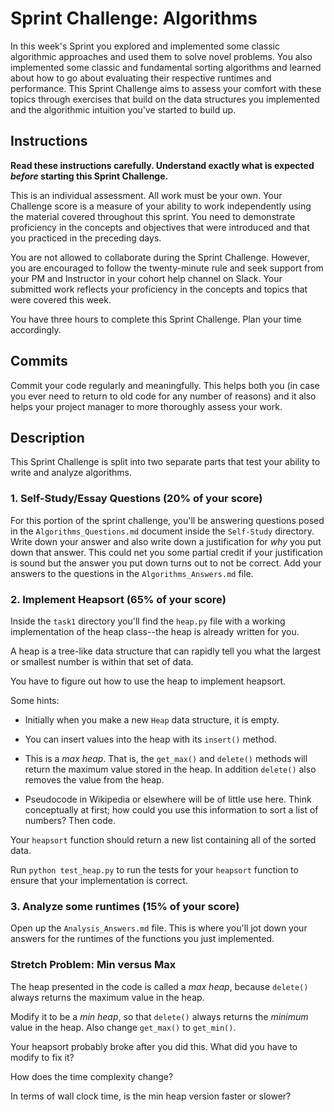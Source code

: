 <!-- https://github.com/LambdaSchool/Sprint-Challenge--Algorithms/pull/17 -->

# Sprint Challenge: Algorithms

In this week's Sprint you explored and implemented some classic algorithmic
approaches and used them to solve novel problems. You also implemented some
classic and fundamental sorting algorithms and learned about how to go about
evaluating their respective runtimes and performance. This Sprint Challenge aims
to assess your comfort with these topics through exercises that build on the
data structures you implemented and the algorithmic intuition you've started to
build up.

## Instructions

**Read these instructions carefully. Understand exactly what is expected
_before_ starting this Sprint Challenge.**

This is an individual assessment. All work must be your own. Your Challenge
score is a measure of your ability to work independently using the material
covered throughout this sprint. You need to demonstrate proficiency in the
concepts and objectives that were introduced and that you practiced in the
preceding days.

You are not allowed to collaborate during the Sprint Challenge. However, you are
encouraged to follow the twenty-minute rule and seek support from your PM and
Instructor in your cohort help channel on Slack. Your submitted work reflects
your proficiency in the concepts and topics that were covered this week.

You have three hours to complete this Sprint Challenge. Plan your time
accordingly.

## Commits

Commit your code regularly and meaningfully. This helps both you (in case you
ever need to return to old code for any number of reasons) and it also helps
your project manager to more thoroughly assess your work.

## Description

This Sprint Challenge is split into two separate parts that test your ability to
write and analyze algorithms.

### 1. Self-Study/Essay Questions (20% of your score)

For this portion of the sprint challenge, you'll be answering questions posed in
the `Algorithms_Questions.md` document inside the `Self-Study` directory. Write
down your answer and also write down a justification for _why_ you put down that
answer. This could net you some partial credit if your justification is sound
but the answer you put down turns out to not be correct. Add your answers to the
questions in the `Algorithms_Answers.md` file.

### 2. Implement Heapsort (65% of your score)

Inside the `task1` directory you'll find the `heap.py` file with a working
implementation of the heap class--the heap is already written for you.

A heap is a tree-like data structure that can rapidly tell you what the largest
or smallest number is within that set of data.

You have to figure out how to use the heap to implement heapsort.

Some hints:

* Initially when you make a new `Heap` data structure, it is empty.

* You can insert values into the heap with its `insert()` method.

* This is a _max heap_. That is, the `get_max()` and `delete()` methods will
  return the maximum value stored in the heap. In addition `delete()` also
  removes the value from the heap.

* Pseudocode in Wikipedia or elsewhere will be of little use here. Think
  conceptually at first; how could you use this information to sort a list of
  numbers? Then code.

Your `heapsort` function should return a new list containing all of the sorted
data.

Run `python test_heap.py` to run the tests for your `heapsort` function to
ensure that your implementation is correct.

### 3. Analyze some runtimes (15% of your score)

Open up the `Analysis_Answers.md` file. This is where you'll jot down your
answers for the runtimes of the functions you just implemented.

### Stretch Problem: Min versus Max

The heap presented in the code is called a _max heap_, because `delete()` always
returns the maximum value in the heap.

Modify it to be a _min heap_, so that `delete()` always returns the _minimum_
value in the heap. Also change `get_max()` to `get_min()`.

Your heapsort probably broke after you did this. What did you have to modify to
fix it?

How does the time complexity change?

In terms of wall clock time, is the min heap version faster or slower?
